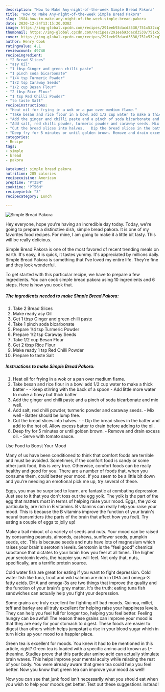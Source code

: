 ```yaml
---
description: "How to Make Any-night-of-the-week Simple Bread Pakora"
title: "How to Make Any-night-of-the-week Simple Bread Pakora"
slug: 1984-how-to-make-any-night-of-the-week-simple-bread-pakora
date: 2020-12-24T13:15:20.038Z
image: https://img-global.cpcdn.com/recipes/291eeb93dacd3530/751x532cq70/simple-bread-pakora-recipe-main-photo.jpg
thumbnail: https://img-global.cpcdn.com/recipes/291eeb93dacd3530/751x532cq70/simple-bread-pakora-recipe-main-photo.jpg
cover: https://img-global.cpcdn.com/recipes/291eeb93dacd3530/751x532cq70/simple-bread-pakora-recipe-main-photo.jpg
author: Henry Cook
ratingvalue: 4.1
reviewcount: 49740
recipeingredient:
- "2 Bread Slices"
- "asy Oil"
- "1 tbsp Ginger and green chilli paste"
- "1 pinch soda bicarbonate"
- "1/4 tsp Turmeric Powder"
- "1/2 tsp Caraway Seeds"
- "1/2 cup Besan Flour"
- "2 tbsp Rice Flour"
- "1 tsp Red Chilli Powder"
- "to taste Salt"
recipeinstructions:
- "Heat oil for frying in a wok or a pan over medium flame."
- "Take besan and rice flour in a bowl add 1/2 cup water to make a thick batter  Keep stirring with the back of a spoon  Add little more water to make a flowy but thick batter"
- "Add the ginger and chilli paste and a pinch of soda bicarbonate and mix well."
- "Add salt, red chilli powder, turmeric powder and caraway seeds. Mix well  Batter should be lump free."
- "Cut the bread slices into halves.   Dip the bread slices in the batter and add to the hot oil. Allow excess batter to drain before adding to the oil."
- "Deep fry for 5 minutes or until golden brown. Remove and drain excess oil. Serve with tomato sauce."
categories:
- Recipe
tags:
- simple
- bread
- pakora

katakunci: simple bread pakora 
nutrition: 205 calories
recipecuisine: American
preptime: "PT35M"
cooktime: "PT56M"
recipeyield: "3"
recipecategory: Lunch

---
```



![Simple Bread Pakora](https://img-global.cpcdn.com/recipes/291eeb93dacd3530/751x532cq70/simple-bread-pakora-recipe-main-photo.jpg)

Hey everyone, hope you're having an incredible day today. Today, we're going to prepare a distinctive dish, simple bread pakora. It is one of my favorites food recipes. For mine, I am going to make it a little bit tasty. This will be really delicious.

Simple Bread Pakora is one of the most favored of recent trending meals on earth. It's easy, it is quick, it tastes yummy. It's appreciated by millions daily. Simple Bread Pakora is something that I've loved my entire life. They're fine and they look wonderful.




To get started with this particular recipe, we have to prepare a few ingredients. You can cook simple bread pakora using 10 ingredients and 6 steps. Here is how you cook that.

<!--inarticleads1-->

##### The ingredients needed to make Simple Bread Pakora:

1. Take 2 Bread Slices
1. Make ready asy Oil
1. Get 1 tbsp Ginger and green chilli paste
1. Take 1 pinch soda bicarbonate
1. Prepare 1/4 tsp Turmeric Powder
1. Prepare 1/2 tsp Caraway Seeds
1. Take 1/2 cup Besan Flour
1. Get 2 tbsp Rice Flour
1. Make ready 1 tsp Red Chilli Powder
1. Prepare to taste Salt




<!--inarticleads2-->

##### Instructions to make Simple Bread Pakora:

1. Heat oil for frying in a wok or a pan over medium flame.
1. Take besan and rice flour in a bowl add 1/2 cup water to make a thick batter -  - Keep stirring with the back of a spoon  - Add little more water to make a flowy but thick batter
1. Add the ginger and chilli paste and a pinch of soda bicarbonate and mix well.
1. Add salt, red chilli powder, turmeric powder and caraway seeds. - Mix well  - Batter should be lump free.
1. Cut the bread slices into halves.  -  - Dip the bread slices in the batter and add to the hot oil. Allow excess batter to drain before adding to the oil.
1. Deep fry for 5 minutes or until golden brown. - Remove and drain excess oil. - Serve with tomato sauce.




Use Food to Boost Your Mood


Many of us have been conditioned to think that comfort foods are terrible and must be avoided. Sometimes, if the comfort food is candy or some other junk food, this is very true. Otherwise, comfort foods can be really healthy and good for you. There are a number of foods that, when you consume them, could better your mood. If you seem to be a little bit down and you're needing an emotional pick me up, try several of these.

Eggs, you may be surprised to learn, are fantastic at combating depression. Just see to it that you don't toss out the egg yolk. The yolk is the part of the egg that matters most in terms of helping raise your mood. Eggs, the yolks particularly, are rich in B vitamins. B vitamins can really help you raise your mood. This is because the B vitamins improve the function of your brain's neural transmitters (the parts of the brain that affect how you feel). Try eating a couple of eggs to jolly up!

Make a trail mixout of a variety of seeds and nuts. Your mood can be raised by consuming peanuts, almonds, cashews, sunflower seeds, pumpkin seeds, etc. This is because seeds and nuts have lots of magnesium which raises your brain's serotonin levels. Serotonin is the "feel good" chemical substance that dictates to your brain how you feel at all times. The higher your serotonin levels, the happier you will feel. Not only that, nuts, specifically, are a terrific protein source.

Cold water fish are great for eating if you want to fight depression. Cold water fish like tuna, trout and wild salmon are rich in DHA and omega-3 fatty acids. DHA and omega-3s are two things that improve the quality and the function of your brain's grey matter. It's the truth: eating tuna fish sandwiches can actually help you fight your depression. 

Some grains are truly excellent for fighting off bad moods. Quinoa, millet, teff and barley are all truly excellent for helping raise your happiness levels. They can help you feel full for longer too, helping you feel better. Feeling hungry can be awful! The reason these grains can improve your mood is that they are easy for your stomach to digest. These foods are easier to digest than others which helps jumpstart a rise in your blood sugar which in turn kicks up your mood to a happier place.

Green tea is excellent for moods. You knew it had to be mentioned in this article, right? Green tea is loaded with a specific amino acid known as L-theanine. Studies prove that this particular amino acid can actually stimulate brain waves. This helps improve your mental acuity while relaxing the rest of your body. You were already aware that green tea could help you feel better. Now you know that green tea can improve your mood as well!

Now you can see that junk food isn't necessarily what you should eat when you wish to help your moods get better. Test out  these suggestions  instead!

